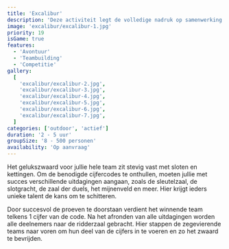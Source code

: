 ```yaml
---
title: 'Excalibur'
description: 'Deze activiteit legt de volledige nadruk op samenwerking'
image: 'excalibur/excalibur-1.jpg'
priority: 19
isGame: true
features:
  - 'Avontuur'
  - 'Teambuilding'
  - 'Competitie'
gallery:
  [
    'excalibur/excalibur-2.jpg',
    'excalibur/excalibur-3.jpg',
    'excalibur/excalibur-4.jpg',
    'excalibur/excalibur-5.jpg',
    'excalibur/excalibur-6.jpg',
    'excalibur/excalibur-7.jpg',
  ]
categories: ['outdoor', 'actief']
duration: '2 - 5 uur'
groupSize: '8 - 500 personen'
availability: 'Op aanvraag'
---
```


Het gelukszwaard voor jullie hele team zit stevig vast met sloten en kettingen. Om de benodigde cijfercodes te onthullen, moeten jullie met succes verschillende uitdagingen aangaan, zoals de sleutelzaal, de slotgracht, de zaal der duels, het mijnenveld en meer. Hier krijgt ieders unieke talent de kans om te schitteren.

Door succesvol de proeven te doorstaan verdient het winnende team telkens 1 cijfer van de code. Na het afronden van alle uitdagingen worden alle deelnemers naar de ridderzaal gebracht. Hier stappen de zegevierende teams naar voren om hun deel van de cijfers in te voeren en zo het zwaard te bevrijden.
